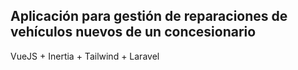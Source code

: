 ## Aplicación para gestión de reparaciones de vehículos nuevos de un concesionario

VueJS + Inertia + Tailwind + Laravel
